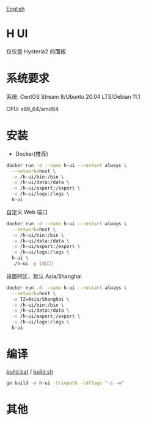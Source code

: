 [English](README.md)

# H UI

仅仅是 Hysteria2 的面板

# 系统要求

系统: CentOS Stream 8/Ubuntu 20.04 LTS/Debian 11.1

CPU: x86_64/amd64

# 安装

- Docker(推荐)

```bash
docker run -d --name h-ui --restart always \
  --network=host \
  -v /h-ui/bin:/bin \
  -v /h-ui/data:/data \
  -v /h-ui/export:/export \
  -v /h-ui/logs:/logs \
  h-ui
```

自定义 Web 端口

```bash
docker run -d --name h-ui --restart always \
  --network=host \
  -v /h-ui/bin:/bin \
  -v /h-ui/data:/data \
  -v /h-ui/export:/export \
  -v /h-ui/logs:/logs \
  h-ui \
  ./h-ui -p [端口]
```

设置时区，默认 Asia/Shanghai

```bash
docker run -d --name h-ui --restart always \
  --network=host \
  -e TZ=Asia/Shanghai \
  -v /h-ui/bin:/bin \
  -v /h-ui/data:/data \
  -v /h-ui/export:/export \
  -v /h-ui/logs:/logs \
  h-ui
```

# 编译

[build.bat](build.bat) / [build.sh](build.sh)

```bash
go build -o h-ui -trimpath -ldflags "-s -w"
```

# 其他
